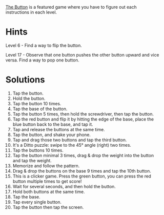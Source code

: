 [The Button](https://fancade.page.link/JmpY) is a featured game where you have to figure out each instructions in each level.

# Hints

Level 6 - Find a way to flip the button.

Level 17 - Observe that one button pushes the other button upward and vice versa. Find a way to pop one button.

# Solutions

1. Tap the button.
2. Hold the button.
3. Tap the button 10 times.
4. Tap the base of the button.
5. Tap the button 5 times, then hold the screwdriver, then tap the button.
6. Tap the red button and flip it by hitting the edge of the base, place the blue button back to the base, and tap it.
7. Tap and release the buttons at the same time.
8. Tap the button, and shake your phone.
9. Tap and drag those two buttons and tap the third button.
10. It's a Ditto puzzle: swipe to the 45° angle (right) two times.
11. Tap the buttons 10 times.
12. Tap the button minimal 3 times, drag & drop the weight into the button and tap the weight.
13. Memorize and follow the pattern.
14. Drag & drop the buttons on the base 9 times and tap the 10th button.
15. This is a clicker game. Press the green button, you can press the red button multiple times to get score!
16. Wait for several seconds, and then hold the button.
17. Hold both buttons at the same time.
18. Tap the base.
19. Tap every single button.
20. Tap the button then tap the screen.